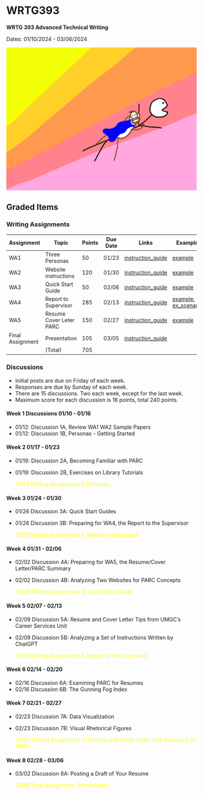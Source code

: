 # WRTG393

**WRTG 393 Advanced Technical Writing**

Dates: 01/10/2024 - 03/06/2024

![Distraction Monkey!](image.png)

## Graded Items

### Writing Assignments


| Assignment | Topic | Points | Due Date | Links | Example |
|-|-|-|-|-|-|
| WA1 | Three Personas | 50 | 01/23 | [instruction_guide](Writing_Assignment_Guides/WRTG393_WA1_Personas_2024_ff_.pdf) | [example](Writing_Assignment_Guides/WRTG393_WA1_Example_Personas.pdf) |
| WA2 | Website instructions | 120 | 01/30 | [instruction_guide](Writing_Assignment_Guides/WRTG393_WA2_Website_Instructions_2024_ff_.pdf) |[example](Writing_Assignment_Guides/WRTG393_WA2_Example_Website_Instruction.pdf) |
| WA3 | Quick Start Guide | 50 | 02/06 | [instruction_guide](Writing_Assignment_Guides\WRTG393_WA3_Quick_Start_Guide_2024_ff_.pdf)| [example](Writing_Assignment_Guides/WRTG393_WA3_Example_QuickStart.pdf) |  
| WA4 | Report to Supervisor | 285 | 02/13 | [instruction_guide](Writing_Assignment_Guides\WRTG393_WA4_Report_to_Supervisor_2024_ff_.pdf)| [example](Writing_Assignment_Guides/WRTG393_WA4_Example_Report_to_Supervisor.pdf), [ex_scenario](Writing_Assignment_Guides/WRTG393_WA4_Example_Scenario.pdf) |
| WA5 | Resume Cover Leter PARC | 150 | 02/27 | [instruction_guide](Writing_Assignment_Guides\WRTG393_WA5_Resume_Cover_Letter_PARC_2024_ff_.pdf)|[example](Writing_Assignment_Guides/WRTG393_WA5_Example_PARC%20Analysis.pdf) |
| Final Assignment | Presentation | 105 | 03/05 | [instruction_guide](Writing_Assignment_Guides\WRTG393_Final_Assignment_Presentation_2024_ff_.pdf) |
||(Total)|705||


### Discussions

- Initial posts are due on Friday of each week.  
- Responses are due by Sunday of each week.  
- There are 15 discussions. Two each week, except for the last week.
- Maximum score for each discussion is 16 points, total 240 points.

#### Week 1 Discussions 01/10 - 01/16
  
- 01/12: Discussion 1A, Review WA1 WA2 Sample Papers
- 01/12: Discussion 1B, Personas - Getting Started

#### Week 2 01/17 - 01/23

- 01/19: Discussion 2A, Becoming Familiar with PARC
- 01/19: Discussion 2B, Exercises on Library Tutorials

    <span style="color:yellow">01/23 Writing Assignment 1, Personas</span>

#### Week 3 01/24 - 01/30

- 01/26 Discussion 3A: Quick Start Guides
- 01/26 Discussion 3B: Preparing for WA4, the Report to the Supervisor

    <span style="color:yellow">01/30 Writing Assignment 2,  Website Instructions</span>



#### Week 4 01/31 - 02/06

- 02/02 Discussion 4A: Preparing for WA5, the Resume/Cover Letter/PARC Summary
- 02/02 Discussion 4B: Analyzing Two Websites for PARC Concepts

    <span style="color:yellow">02/06 Writing Assignment 3, Quick Start Guide</span>
 

#### Week 5 02/07 - 02/13

- 02/09 Discussion 5A: Resume and Cover Letter Tips from UMGC’s Career Services Unit
- 02/09 Discussion 5B: Analyzing a Set of Instructions Written by ChatGPT

    <span style="color:yellow">02/13 Writing Assignment 4, Report to the Supervisor</span>

#### Week 6 02/14 - 02/20

- 02/16 Discussion 6A: Examining PARC for Resumes
- 02/16 Discussion 6B: The Gunning Fog Index

#### Week 7 02/21 - 02/27

- 02/23 Discussion 7A: Data Visualization
- 02/23 Discussion 7B: Visual Rhetorical Figures

    <span style="color:yellow">02/27 Writing Assignment 5, Resume and Cover Letter with Summary of PARC</span>

#### Week 8 02/28 - 03/06

- 03/02 Discussion 8A: Posting a Draft of Your Resume

    <span style="color:yellow">03/05 Final Assignment, Presentation</span>

